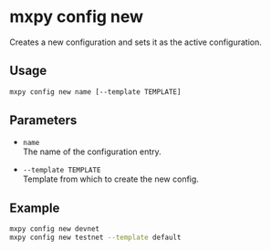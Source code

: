 # mxpy config new

Creates a new configuration and sets it as the active configuration.

## Usage

```bash
mxpy config new name [--template TEMPLATE]
```

## Parameters

- `name`  
  The name of the configuration entry.

- `--template TEMPLATE`  
  Template from which to create the new config.

## Example

```bash
mxpy config new devnet
mxpy config new testnet --template default
